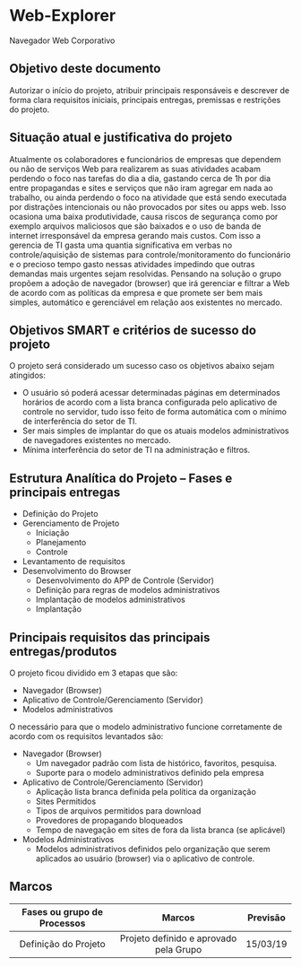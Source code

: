 # Web-Explorer
Navegador Web Corporativo

## Objetivo deste documento 

Autorizar o início do projeto, atribuir principais responsáveis e descrever de forma clara requisitos iniciais, principais entregas, premissas e restrições do projeto. 

## Situação atual e justificativa do projeto

Atualmente os colaboradores e funcionários de empresas que dependem ou não de serviços Web para realizarem as suas atividades acabam perdendo o foco nas tarefas do dia a dia, gastando cerca de 1h por dia entre propagandas e sites e serviços que não iram agregar em nada ao trabalho, ou ainda perdendo o foco na atividade que está sendo executada por distrações intencionais ou não provocados por sites ou apps web. Isso ocasiona uma baixa produtividade, causa riscos de segurança como por exemplo arquivos maliciosos que são baixados e o uso de banda de internet irresponsável da empresa gerando mais custos. Com isso a gerencia de TI gasta uma quantia significativa em verbas no controle/aquisição de sistemas para controle/monitoramento do funcionário e o precioso tempo gasto nessas atividades impedindo que outras demandas mais urgentes sejam resolvidas.
Pensando na solução o grupo propõem a adoção de navegador (browser) que irá gerenciar e filtrar a Web de acordo com as políticas da empresa e que promete ser bem mais simples, automático e gerenciável em relação aos existentes no mercado.

## Objetivos SMART e critérios de sucesso do projeto

O projeto será considerado um sucesso caso os objetivos abaixo sejam atingidos:

- O usuário só poderá acessar determinadas páginas em determinados horários de acordo com a lista branca configurada pelo aplicativo de controle no servidor, tudo isso feito de forma automática com o mínimo de interferência do setor de TI.
- Ser mais simples de implantar do que os atuais modelos administrativos de navegadores existentes no mercado.
- Mínima interferência do setor de TI na administração e filtros.

## Estrutura Analítica do Projeto – Fases e principais entregas

- Definição do Projeto
- Gerenciamento de Projeto
    - Iniciação
    - Planejamento
    - Controle
- Levantamento de requisitos
- Desenvolvimento do Browser
   - Desenvolvimento do APP de Controle (Servidor)
   - Definição para regras de modelos administrativos
   - Implantação de modelos administrativos
   - Implantação
   
## Principais requisitos das principais entregas/produtos


O projeto ficou dividido em 3 etapas que são:
- Navegador (Browser)
- Aplicativo de Controle/Gerenciamento (Servidor)
- Modelos administrativos
 
 O necessário para que o modelo administrativo funcione corretamente de acordo com os requisitos levantados são:

- Navegador (Browser)
    - Um navegador padrão com lista de histórico, favoritos, pesquisa.
    - Suporte para o modelo administrativos definido pela empresa
- Aplicativo de Controle/Gerenciamento (Servidor)
    - Aplicação lista branca definida pela política da organização
    - Sites Permitidos
    - Tipos de arquivos permitidos para download
    - Provedores de propagando bloqueados
    - Tempo de navegação em sites de fora da lista branca (se aplicável)
- Modelos Administrativos
    - Modelos administrativos definidos pelo organização que serem aplicados ao usuário (browser) via o aplicativo de controle.

## Marcos

Fases ou grupo de Processos |  Marcos                               | Previsão          |
:--------------------------:|:-------------------------------------:|:-----------------:|
Definição do Projeto	    |Projeto definido e aprovado pela Grupo	|15/03/19
